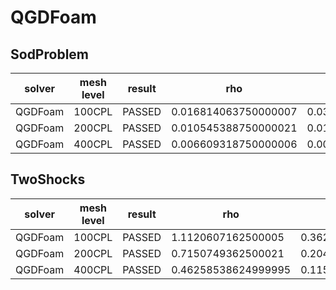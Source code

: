 QGDFoam
=======

SodProblem
---------------------

|solver|mesh level|result|rho|U |p |e |
|------|----------|------|---|--|--|--|
QGDFoam|100CPL|PASSED|0.016814063750000007|0.031592917669900036|0.014765376250000089|0.06076986624999994|
QGDFoam|200CPL|PASSED|0.010545388750000021|0.01754462161447981|0.008637398749999994|0.03972988374999998|
QGDFoam|400CPL|PASSED|0.006609318750000006|0.009649357656385405|0.005009571249999986|0.025947811249999973|

TwoShocks
---------------------

solver|mesh level|result|rho|U |p |e |
-----|----------|------|---|--|--|--|
QGDFoam|100CPL|PASSED|1.1120607162500005|0.36236595875000055|36.36619181374995|8.506686092499997|
QGDFoam|200CPL|PASSED|0.7150749362500021|0.2043010912500001|20.46007333875|5.739879272499987|
QGDFoam|400CPL|PASSED|0.46258538624999995|0.11526645374999994|11.453403103749988|3.8739155875000044|
